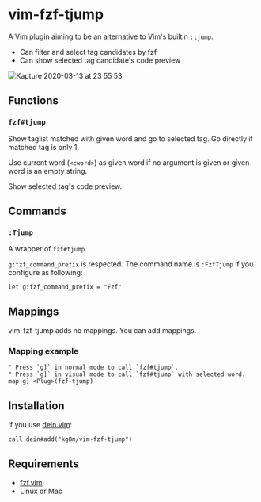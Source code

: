 vim-fzf-tjump
==================================================

A Vim plugin aiming to be an alternative to Vim's builtin `:tjump`.

  * Can filter and select tag candidates by fzf
  * Can show selected tag candidate's code preview

![Kapture 2020-03-13 at 23 55 53](https://user-images.githubusercontent.com/694547/76632254-43753800-6586-11ea-8794-bb992bc53bed.gif)


Functions
--------------------------------------------------

### `fzf#tjump`

Show taglist matched with given word and go to selected tag. Go directly if matched tag is only 1.

Use current word (`<cword>`) as given word if no argument is given or given word is an empty string.

Show selected tag's code preview.


Commands
--------------------------------------------------

### `:Tjump`

A wrapper of `fzf#tjump`.

`g:fzf_command_prefix` is respected. The command name is `:FzfTjump` if you configure as following:

```vim
let g:fzf_command_prefix = "Fzf"
```


Mappings
--------------------------------------------------

vim-fzf-tjump adds no mappings. You can add mappings.


### Mapping example

```vim
" Press `g]` in normal mode to call `fzf#tjump`.
" Press `g]` in visual mode to call `fzf#tjump` with selected word.
map g] <Plug>(fzf-tjump)
```


Installation
--------------------------------------------------

If you use [dein.vim](https://github.com/Shougo/dein.vim):

```vim
call dein#add("kg8m/vim-fzf-tjump")
```


Requirements
--------------------------------------------------

  * [fzf.vim](https://github.com/junegunn/fzf.vim)
  * Linux or Mac
